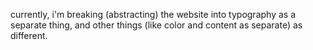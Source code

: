 currently, i'm breaking (abstracting) the website into typography as a separate thing, and other things (like color and content as separate) as different.
